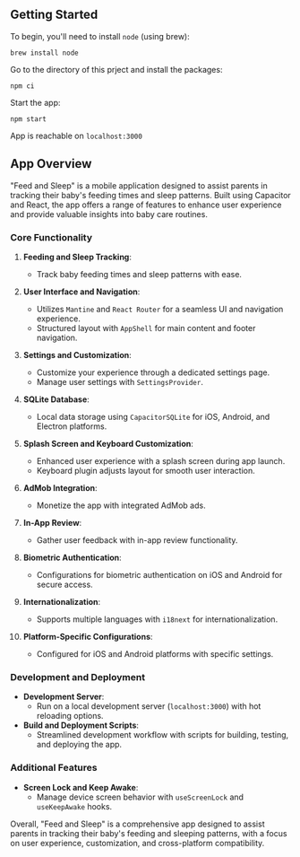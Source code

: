 ## Getting Started

To begin, you'll need to install `node` (using brew):

```console
brew install node
```

Go to the directory of this prject and install the packages:

```console
npm ci
```

Start the app:

```console
npm start
```

App is reachable on `localhost:3000`

## App Overview

"Feed and Sleep" is a mobile application designed to assist parents in tracking their baby's feeding times and sleep patterns. Built using Capacitor and React, the app offers a range of features to enhance user experience and provide valuable insights into baby care routines.

### Core Functionality

1. **Feeding and Sleep Tracking**:

   - Track baby feeding times and sleep patterns with ease.

2. **User Interface and Navigation**:

   - Utilizes `Mantine` and `React Router` for a seamless UI and navigation experience.
   - Structured layout with `AppShell` for main content and footer navigation.

3. **Settings and Customization**:

   - Customize your experience through a dedicated settings page.
   - Manage user settings with `SettingsProvider`.

4. **SQLite Database**:

   - Local data storage using `CapacitorSQLite` for iOS, Android, and Electron platforms.

5. **Splash Screen and Keyboard Customization**:

   - Enhanced user experience with a splash screen during app launch.
   - Keyboard plugin adjusts layout for smooth user interaction.

6. **AdMob Integration**:

   - Monetize the app with integrated AdMob ads.

7. **In-App Review**:

   - Gather user feedback with in-app review functionality.

8. **Biometric Authentication**:

   - Configurations for biometric authentication on iOS and Android for secure access.

9. **Internationalization**:

   - Supports multiple languages with `i18next` for internationalization.

10. **Platform-Specific Configurations**:
    - Configured for iOS and Android platforms with specific settings.

### Development and Deployment

- **Development Server**:
  - Run on a local development server (`localhost:3000`) with hot reloading options.
- **Build and Deployment Scripts**:
  - Streamlined development workflow with scripts for building, testing, and deploying the app.

### Additional Features

- **Screen Lock and Keep Awake**:
  - Manage device screen behavior with `useScreenLock` and `useKeepAwake` hooks.

Overall, "Feed and Sleep" is a comprehensive app designed to assist parents in tracking their baby's feeding and sleeping patterns, with a focus on user experience, customization, and cross-platform compatibility.
